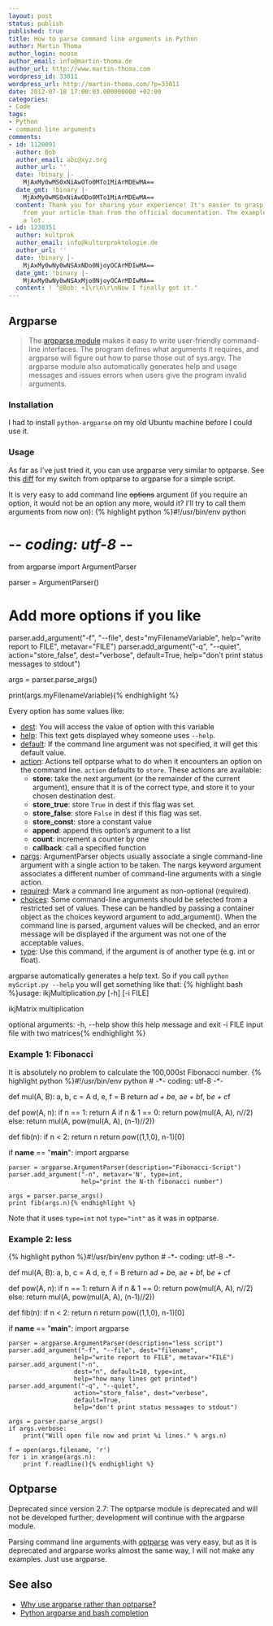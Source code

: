 ```yaml
---
layout: post
status: publish
published: true
title: How to parse command line arguments in Python
author: Martin Thoma
author_login: moose
author_email: info@martin-thoma.de
author_url: http://www.martin-thoma.com
wordpress_id: 33011
wordpress_url: http://martin-thoma.com/?p=33011
date: 2012-07-18 17:00:03.000000000 +02:00
categories:
- Code
tags:
- Python
- command line arguments
comments:
- id: 1120091
  author: Bob
  author_email: abc@xyz.org
  author_url: ''
  date: !binary |-
    MjAxMy0wMS0xNiAwOTo0MTo1MiArMDEwMA==
  date_gmt: !binary |-
    MjAxMy0wMS0xNiAwODo0MTo1MiArMDEwMA==
  content: Thank you for sharing your experience! It's easier to grasp the basics
    from your article than from the official documentation. The examples helped me
    a lot.
- id: 1230351
  author: kultprok
  author_email: info@kulturproktologie.de
  author_url: ''
  date: !binary |-
    MjAxMy0wNy0wNSAxNDo0NjoyOCArMDIwMA==
  date_gmt: !binary |-
    MjAxMy0wNy0wNSAxMjo0NjoyOCArMDIwMA==
  content: ! "@Bob: +1\r\n\r\nNow I finally got it."
---
```

<h2>Argparse</h2>
<blockquote>The <a href="http://docs.python.org/library/argparse.html">argparse module</a> makes it easy to write user-friendly command-line interfaces. The program defines what arguments it requires, and argparse will figure out how to parse those out of sys.argv. The argparse module also automatically generates help and usage messages and issues errors when users give the program invalid arguments.</blockquote>

<h3>Installation</h3>
I had to install <code>python-argparse</code> on my old Ubuntu machine before I could use it.

<h3>Usage</h3>
As far as I've just tried it, you can use argparse very similar to optparse. See this <a href="https://github.com/MartinThoma/matrix-multiplication/commit/7af938c54fd2effee3efe74352b76f01d2e817e5#Python/ikjMultiplication.py">diff</a> for my switch from optparse to argparse for a simple script.

It is very easy to add command line <del>options</del> argument (if you require an option, it would not be an option any more, would it? I'll try to call them arguments from now on):
{% highlight python %}#!/usr/bin/env python
# -*- coding: utf-8 -*-
 
from argparse import ArgumentParser

parser = ArgumentParser()

# Add more options if you like
parser.add_argument("-f", "--file", dest="myFilenameVariable",
                  help="write report to FILE", metavar="FILE")
parser.add_argument("-q", "--quiet",
                  action="store_false", dest="verbose", default=True,
                  help="don't print status messages to stdout")

args = parser.parse_args()

print(args.myFilenameVariable){% endhighlight %}

Every option has some values like:
<ul>
  <li><a href="http://docs.python.org/library/argparse.html#dest">dest</a>: You will access the value of option with this variable</li>
  <li><a href="http://docs.python.org/library/argparse.html#help">help</a>: This text gets displayed whey someone uses <code>--help</code>.</li>
  <li><a href="http://docs.python.org/library/argparse.html#default">default</a>: If the command line argument was not specified, it will get this default value.</li>
  <li><a href="http://docs.python.org/library/argparse.html#action">action</a>: Actions tell optparse what to do when it encounters an option on the command line. <code>action</code> defaults to <code>store</code>. These actions are available:
    <ul>
      <li><strong>store</strong>: take the next argument (or the remainder of the current argument), ensure that it is of the correct type, and store it to your chosen destination dest.</li>
      <li><strong>store_true</strong>: store <code>True</code> in dest if this flag was set.</li>
      <li><strong>store_false</strong>: store <code>False</code> in dest if this flag was set.</li>
      <li><strong>store_const</strong>: store a constant value</li>
      <li><strong>append</strong>: append this option&rsquo;s argument to a list</li>
      <li><strong>count</strong>: increment a counter by one</li>
      <li><strong>callback</strong>: call a specified function</li>
    </ul>
  </li>
  <li><a href="http://docs.python.org/library/argparse.html#nargs">nargs</a>: ArgumentParser objects usually associate a single command-line argument with a single action to be taken. The nargs keyword argument associates a different number of command-line arguments with a single action.</li>
  <li><a href="http://docs.python.org/library/argparse.html#required">required</a>: Mark a command line argument as non-optional (required).</li>
  <li><a href="http://docs.python.org/library/argparse.html#choices">choices</a>: Some command-line arguments should be selected from a restricted set of values. These can be handled by passing a container object as the choices keyword argument to add_argument(). When the command line is parsed, argument values will be checked, and an error message will be displayed if the argument was not one of the acceptable values.</li>
  <li><a href="http://docs.python.org/library/argparse.html#type">type</a>: Use this command, if the argument is of another type (e.g. int or float).</li>
</ul>

argparse automatically generates a help text. So if you call <code>python myScript.py --help</code> you will get something like that:
{% highlight bash %}usage: ikjMultiplication.py [-h] [-i FILE]

ikjMatrix multiplication

optional arguments:
  -h, --help  show this help message and exit
  -i FILE     input file with two matrices{% endhighlight %}

<h3>Example 1: Fibonacci</h3>
It is absolutely no problem to calculate the 100,000st Fibonacci number.
{% highlight python %}#!/usr/bin/env python
# -*- coding: utf-8 -*-

def mul(A, B):
    a, b, c = A
    d, e, f = B
    return a*d + b*e, a*e + b*f, b*e + c*f

def pow(A, n):
    if n == 1:     return A
    if n &amp; 1 == 0: return pow(mul(A, A), n//2)
    else:          return mul(A, pow(mul(A, A), (n-1)//2))

def fib(n):
    if n < 2: return n
    return pow((1,1,0), n-1)[0]

if __name__ == "__main__":
    import argparse

    parser = argparse.ArgumentParser(description="Fibonacci-Script")
    parser.add_argument("-n", metavar='N', type=int,
                        help="print the N-th fibonacci number")

    args = parser.parse_args()
    print fib(args.n){% endhighlight %}

Note that it uses <code>type=int</code> not <code>type="int"</code> as it was in optparse. 

<h3>Example 2: less</h3>
{% highlight python %}#!/usr/bin/env python
# -*- coding: utf-8 -*-
 
def mul(A, B):
    a, b, c = A
    d, e, f = B
    return a*d + b*e, a*e + b*f, b*e + c*f
 
def pow(A, n):
    if n == 1:     return A
    if n &amp; 1 == 0: return pow(mul(A, A), n//2)
    else:          return mul(A, pow(mul(A, A), (n-1)//2))
 
def fib(n):
    if n < 2: return n
    return pow((1,1,0), n-1)[0]
 
if __name__ == "__main__":
    import argparse
 
    parser = argparse.ArgumentParser(description="less script")
    parser.add_argument("-f", "--file", dest="filename",
                      help="write report to FILE", metavar="FILE")
    parser.add_argument("-n", 
                      dest="n", default=10, type=int, 
                      help="how many lines get printed")
    parser.add_argument("-q", "--quiet",
                      action="store_false", dest="verbose",
                      default=True,
                      help="don't print status messages to stdout")
 
    args = parser.parse_args()
    if args.verbose:
        print("Will open file now and print %i lines." % args.n)
       
    f = open(args.filename, 'r')
    for i in xrange(args.n):
        print f.readline(){% endhighlight %}



<h2>Optparse</h2>
<div class="info">Deprecated since version 2.7: The optparse module is deprecated and will not be developed further; development will continue with the argparse module.</div>

Parsing command line arguments with <a href="http://docs.python.org/library/optparse.html">optparse</a> was very easy, but as it is deprecated and argparse works almost the same way, I will not make any examples. Just use argparse.

<h2>See also</h2>
<ul>
  <li><a href="http://stackoverflow.com/q/3217673/562769">Why use argparse rather than optparse?</a></li>
  <li><a href="http://stackoverflow.com/q/8387924/562769">Python argparse and bash completion</a></li>
</ul>
